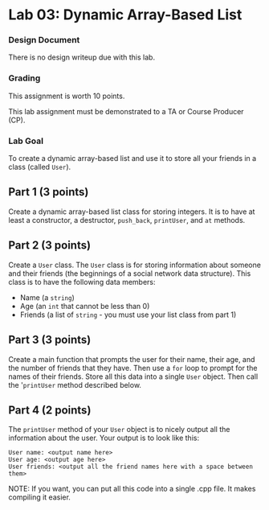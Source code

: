 # Lab 03: Dynamic Array-Based List

### Design Document
There is no design writeup due with this lab.

### Grading
This assignment is worth 10 points.

This lab assignment must be demonstrated to a TA or Course Producer (CP).

### Lab Goal
To create a dynamic array-based list and use it to store all your friends in a class (called `User`).

## Part 1 (3 points)
Create a dynamic array-based list class for storing integers. It is to have at least a constructor, a destructor, `push_back`, `printUser`, and `at` methods.

## Part 2 (3 points)
Create a `User` class. The `User` class is for storing information about someone and their friends (the beginnings of a social network data structure). This class is to have the following data members:
  + Name (a `string`)
  + Age (an `int` that cannot be less than 0)
  + Friends (a list of `string` - you must use your list class from part 1)

## Part 3 (3 points)
Create a main function that prompts the user for their name, their age, and the number of friends that they have. Then use a `for` loop to prompt for the names of their friends. Store all this data into a single `User` object. Then call the '`printUser` method described below.

## Part 4 (2 points)
The `printUser` method of your `User` object is to nicely output all the information about the user. Your output is to look like this:
```
User name: <output name here>
User age: <output age here>
User friends: <output all the friend names here with a space between them>
```

NOTE: If you want, you can put all this code into a single .cpp file. It makes compiling it easier.
